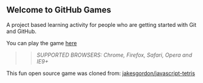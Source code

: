 ## Welcome to GitHub Games

A project based learning activity for people who are getting started with Git and GitHub.

You can play the game [here](https://richard-barrett-ripjar.github.io/github-games/)

>> _*SUPPORTED BROWSERS*: Chrome, Firefox, Safari, Opera and IE9+_

This fun open source game was cloned from: [jakesgordon/javascript-tetris](https://github.com/jakesgordon/javascript-tetris)
